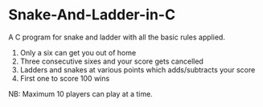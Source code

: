 # Snake-And-Ladder-in-C
A C program for snake and ladder with all the basic rules applied.
1. Only a six can get you out of home
2. Three consecutive sixes and your score gets cancelled
3. Ladders and snakes at various points which adds/subtracts your score
4. First one to score 100 wins

NB: Maximum 10 players can play at a time.

